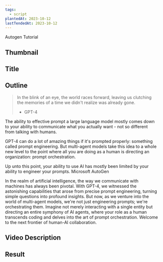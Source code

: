 ```yaml
---
tags:
  - script
plantedAt: 2023-10-12
lastTendedAt: 2023-10-12
---
```

Autogen Tutorial

## Thumbnail



## Title



## Outline

> In the blink of an eye, the world races forward, leaving us clutching the memories of a time we didn't realize was already gone.
> - GPT-4

The ability to effective prompt a large language model mostly comes down to your ability to communicate what you actually want - not so different from talking with humans.



GPT-4 can do a lot of amazing things if it's prompted properly: something called prompt engineering. But multi-agent models take this idea to a whole new level to the point where all you are doing as a human is directing an organization: prompt orchestration.

Up unto this point, your ability to use AI has mostly been limited by your ability to engineer your prompts. Microsoft AutoGen 

In the realm of artificial intelligence, the way we communicate with machines has always been pivotal. With GPT-4, we witnessed the astonishing capabilities that arose from precise prompt engineering, turning simple questions into profound insights. But now, as we venture into the world of multi-agent models, we're not just engineering prompts; we're orchestrating them. Imagine not merely interacting with a single entity but directing an entire symphony of AI agents, where your role as a human transcends coding and delves into the art of prompt orchestration. Welcome to the next frontier of human-AI collaboration.





## Video Description
## Result